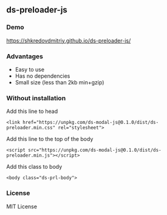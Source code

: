## ds-preloader-js

### Demo
https://shkredovdmitriy.github.io/ds-preloader-js/

### Advantages
- Easy to use
- Has no dependencies </br>
- Small size (less than 2kb min+gzip)

### Without installation

Add this line to head
```
<link href="https://unpkg.com/ds-modal-js@0.1.0/dist/ds-preloader.min.css" rel="stylesheet">
```
Add this line to the top of the body
```
<script src="https://unpkg.com/ds-modal-js@0.1.0/dist/ds-preloader.min.js"></script>
```
Add this class to body
```
<body class="ds-prl-body">
```

### License
MIT License
